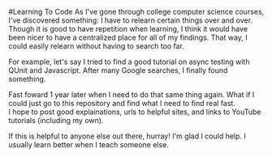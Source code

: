 #Learning To Code
As I've gone through college computer science courses, I've discovered something:  I have to relearn certain things over and over.  Though it is good to have repetition when learning, I think it would have been nicer to have a centralized place for all of my findings.  That way, I could easily relearn without having to search too far.

For example, let's say I tried to find a good tutorial on async testing with QUnit and Javascript.  After many Google searches, I finally found something.  

Fast foward 1 year later when I need to do that same thing again.  What if I could just go to this repository and find what I need to find real fast.  
I hope to post good explainations, urls to helpful sites, and links to YouTube tutorials (including my own).  

If this is helpful to anyone else out there, hurray!  I'm glad I could help.  I usually learn better when I teach someone else. 